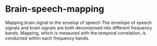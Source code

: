 # Brain-speech-mapping
Mapping brain signal to the envelop of speech
The envelope of speech signals and brain signals are both decomposed into different frequency bands. Mapping, which is measured with the temporal correlation, is conducted within each frequency bands. 
